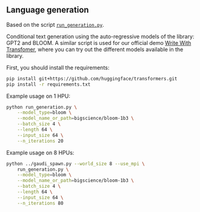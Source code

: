 <!---
Copyright 2020 The HuggingFace Team. All rights reserved.

Licensed under the Apache License, Version 2.0 (the "License");
you may not use this file except in compliance with the License.
You may obtain a copy of the License at

    http://www.apache.org/licenses/LICENSE-2.0

Unless required by applicable law or agreed to in writing, software
distributed under the License is distributed on an "AS IS" BASIS,
WITHOUT WARRANTIES OR CONDITIONS OF ANY KIND, either express or implied.
See the License for the specific language governing permissions and
limitations under the License.
-->

## Language generation

Based on the script [`run_generation.py`](https://github.com/huggingface/transformers/blob/main/examples/pytorch/text-generation/run_generation.py).

Conditional text generation using the auto-regressive models of the library: GPT2 and BLOOM.
A similar script is used for our official demo [Write With Transfomer](https://transformer.huggingface.co), where you
can try out the different models available in the library.

First, you should install the requirements:
```bash
pip install git+https://github.com/huggingface/transformers.git
pip install -r requirements.txt
```

Example usage on 1 HPU:

```bash
python run_generation.py \
    --model_type=bloom \
    --model_name_or_path=bigscience/bloom-1b3 \
    --batch_size 4 \
    --length 64 \
    --input_size 64 \
    --n_iterations 20
```

Example usage on 8 HPUs:

```bash
python ../gaudi_spawn.py --world_size 8 --use_mpi \
    run_generation.py \
    --model_type=bloom \
    --model_name_or_path=bigscience/bloom-1b3 \
    --batch_size 4 \
    --length 64 \
    --input_size 64 \
    --n_iterations 80
```
